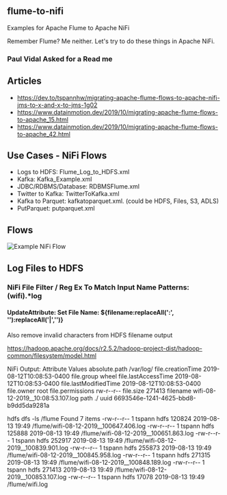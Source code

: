 ## flume-to-nifi

Examples for Apache Flume to Apache NiFi

Remember Flume?   Me neither.   Let's try to do these things in Apache NiFi.


### Paul Vidal Asked for a Read me

## Articles

* https://dev.to/tspannhw/migrating-apache-flume-flows-to-apache-nifi-jms-to-x-and-x-to-jms-1g02
* https://www.datainmotion.dev/2019/10/migrating-apache-flume-flows-to-apache_15.html
* https://www.datainmotion.dev/2019/10/migrating-apache-flume-flows-to-apache_42.html

## Use Cases - NiFi Flows

* Logs to HDFS:   Flume_Log_to_HDFS.xml
* Kafka: Kafka_Example.xml
* JDBC/RDBMS/Database: RDBMSFlume.xml
* Twitter to Kafka: TwitterToKafka.xml
* Kafka to Parquet: kafkatoparquet.xml.   (could be HDFS, Files, S3, ADLS)
* PutParquet: putparquet.xml


## Flows

![Example NiFi Flow](https://raw.githubusercontent.com/tspannhw/flume-to-nifi/master/HTTPtoKafka.png)


## Log Files to HDFS

### NiFi File Filter / Reg Ex To Match Input Name Patterns: (wifi).*log

#### UpdateAttribute: Set File Name: ${filename:replaceAll(':', ''):replaceAll('|','')}

Also remove invalid characters from HDFS filename output

https://hadoop.apache.org/docs/r2.5.2/hadoop-project-dist/hadoop-common/filesystem/model.html 

NiFi Output: Attribute Values absolute.path /var/log/ file.creationTime 2019-08-12T10:08:53-0400 file.group wheel file.lastAccessTime 2019-08-12T10:08:53-0400 file.lastModifiedTime 2019-08-12T10:08:53-0400 file.owner root file.permissions rw-r--r-- file.size 271413 filename wifi-08-12-2019__10:08:53.107.log path ./ uuid 6693546e-1241-4625-bbd8-b9dd5da9281a

hdfs dfs -ls /flume Found 7 items -rw-r--r-- 1 tspann hdfs 120824 2019-08-13 19:49 /flume/wifi-08-12-2019__100647.406.log -rw-r--r-- 1 tspann hdfs 125888 2019-08-13 19:49 /flume/wifi-08-12-2019__100651.863.log -rw-r--r-- 1 tspann hdfs 252917 2019-08-13 19:49 /flume/wifi-08-12-2019__100839.901.log -rw-r--r-- 1 tspann hdfs 255873 2019-08-13 19:49 /flume/wifi-08-12-2019__100845.958.log -rw-r--r-- 1 tspann hdfs 271315 2019-08-13 19:49 /flume/wifi-08-12-2019__100848.189.log -rw-r--r-- 1 tspann hdfs 271413 2019-08-13 19:49 /flume/wifi-08-12-2019__100853.107.log -rw-r--r-- 1 tspann hdfs 17078 2019-08-13 19:49 /flume/wifi.log

